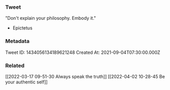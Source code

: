 ### Tweet
"Don't explain your philosophy. Embody it." 

- Epictetus

### Metadata
Tweet ID: 1434056134189621248
Created At: 2021-09-04T07:30:00.000Z

### Related
[[2022-03-17 09-51-30 Always speak the truth]]
[[2022-04-02 10-28-45 Be your authentic self]]

